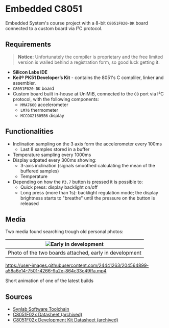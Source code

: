 # Embedded C8051

Embedded System's course project with a 8-bit `C8051F020-DK` board connected to
a custom board via I²C protocol.

## Requirements

> **Notice:** Unfortunately the compiler is proprietary and the free limited
> version is walled behind a registration form, so good luck getting it.

* **Silicon Labs IDE**
* **Keil® PK51 Developer’s Kit** - contains the 8051's C compliler, linker and
  assembler.
* `C8051F020-DK` board
* Custom board built in-house at UniMiB, connected to the `C0` port via I²C
  protocol, with the following components:
  * `MMA7660` accelerometer
  * `LM76` thermometer
  * `MCCOG21605B6` display

## Functionalities

* Inclination sampling on the 3 axis form the accelerometer every 100ms
  * Last 8 samples stored in a buffer
* Temperature sampling every 1000ms
* Display udpated every 300ms showing:
  * 3-axis inclination (signals smoothed calculating the mean of the buffered
    samples)
  * Temperature
* Depending on how the `P3.7` button is pressed it is possible to:
  * Quick press: display backlight on/off
  * Long press (more than 1s): backlight regulation mode; the display
    brightness starts to "breathe" until the pressure on the button is released

## Media

Two media found searching trough old personal photos:

| ![Early in development](https://user-images.githubusercontent.com/24441263/204567173-915ca825-a3a0-4378-93a0-531834f1004e.jpg) |
|---|
| Photo of the two boards attached, early in development |

https://user-images.githubusercontent.com/24441263/204564899-a58a6e14-7501-4266-9a2e-864c33c49ffa.mp4

Short animation of one of the latest builds

## Sources

* [Synlab Software Toolchain](https://www.silabs.com/developers/8-bit-8051-microcontroller-software-studio)
* [C8051F02x Datasheet (archived)](https://web.archive.org/web/20190418015658/https://www.silabs.com/documents/public/data-sheets/C8051F02x.pdf)
* [C8051F02x Development Kit Datasheet (archived)](https://web.archive.org/web/20170301082031/https://www.silabs.com/documents/public/user-guides/C8051F02x-DK.pdf)
